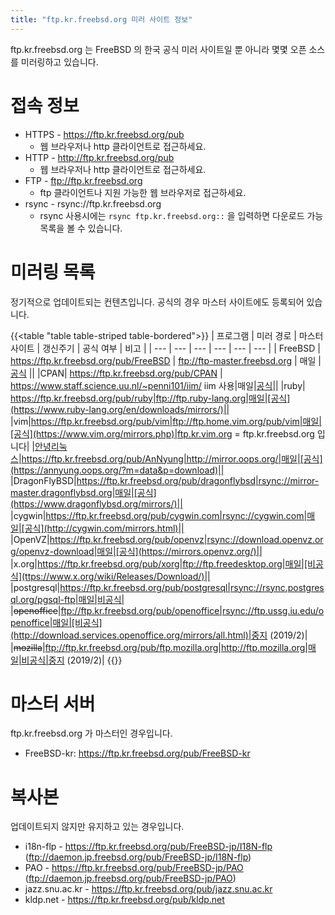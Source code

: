 ```yaml
---
title: "ftp.kr.freebsd.org 미러 사이트 정보"
---
```


ftp.kr.freebsd.org 는 FreeBSD 의 한국 공식 미러 사이트일 뿐 아니라 몇몇 오픈 소스를 미러링하고 있습니다.

# 접속 정보

* HTTPS - https://ftp.kr.freebsd.org/pub
  * 웹 브라우저나 http 클라이언트로 접근하세요.
* HTTP - http://ftp.kr.freebsd.org/pub
  * 웹 브라우저나 http 클라이언트로 접근하세요.
* FTP - ftp://ftp.kr.freebsd.org
  * ftp 클라이언트나 지원 가능한 웹 브라우저로 접근하세요.
* rsync - rsync://ftp.kr.freebsd.org
  * rsync 사용시에는 `rsync ftp.kr.freebsd.org::` 을 입력하면 다운로드 가능 목록을 볼 수 있습니다.

# 미러링 목록

정기적으로 업데이트되는 컨텐츠입니다. 공식의 경우 마스터 사이트에도 등록되어 있습니다.

{{<table "table table-striped table-bordered">}}
| 프로그램 | 미러 경로 | 마스터 사이트 | 갱신주기 | 공식 여부 | 비고 |
| --- | --- | --- | --- | --- | --- |
| FreeBSD | https://ftp.kr.freebsd.org/pub/FreeBSD | ftp://ftp-master.freebsd.org | 매일 | [공식](https://www.freebsd.org/doc/handbook/mirrors-ftp.html) ||
|CPAN| https://ftp.kr.freebsd.org/pub/CPAN | https://www.staff.science.uu.nl/~penni101/iim/ iim 사용|매일|[공식](http://www.cpan.org/SITES.html)||
|ruby| https://ftp.kr.freebsd.org/pub/ruby|ftp://ftp.ruby-lang.org|매일|[공식](https://www.ruby-lang.org/en/downloads/mirrors/)||
|vim|https://ftp.kr.freebsd.org/pub/vim|ftp://ftp.home.vim.org/pub/vim|매일|[공식](https://www.vim.org/mirrors.php)|ftp.kr.vim.org = ftp.kr.freebsd.org 입니다|
|[안녕리눅스](http://annyung.oops.org/)|https://ftp.kr.freebsd.org/pub/AnNyung|http://mirror.oops.org/|매일|[공식](https://annyung.oops.org/?m=data&p=download)||
|DragonFlyBSD|https://ftp.kr.freebsd.org/pub/dragonflybsd|rsync://mirror-master.dragonflybsd.org|매일|[공식](https://www.dragonflybsd.org/mirrors/)||
|cygwin|https://ftp.kr.freebsd.org/pub/cygwin.com|rsync://cygwin.com|매일|[공식](http://cygwin.com/mirrors.html)||
|OpenVZ|https://ftp.kr.freebsd.org/pub/openvz|rsync://download.openvz.org/openvz-download|매일|[공식](​https://mirrors.openvz.org/)||
|x.org|https://ftp.kr.freebsd.org/pub/xorg|ftp://ftp.freedesktop.org|매일|[비공식](ttps://www.x.org/wiki/Releases/Download/)||
|postgresql|https://ftp.kr.freebsd.org/pub/postgresql|rsync://rsync.postgresql.org/pgsql-ftp|매일|비공식|
|~~openoffice~~|ftp://ftp.kr.freebsd.org/pub/openoffice|rsync://ftp.ussg.iu.edu/openoffice|매일|[비공식](http://download.services.openoffice.org/mirrors/all.html)|중지 (2019/2)|
|~~mozilla~~|ftp://ftp.kr.freebsd.org/pub/ftp.mozilla.org|http://ftp.mozilla.org|매일|비공식|중지 (2019/2)|
{{</table>}}

# 마스터 서버

ftp.kr.freebsd.org 가 마스터인 경우입니다.
* FreeBSD-kr: https://ftp.kr.freebsd.org/pub/FreeBSD-kr

# 복사본

업데이트되지 않지만 유지하고 있는 경우입니다.

* i18n-flp - https://ftp.kr.freebsd.org/pub/FreeBSD-jp/I18N-flp (ftp://daemon.jp.freebsd.org/pub/FreeBSD-jp/I18N-flp)
* PAO - https://ftp.kr.freebsd.org/pub/FreeBSD-jp/PAO (ftp://daemon.jp.freebsd.org/pub/FreeBSD-jp/PAO)
* jazz.snu.ac.kr - https://ftp.kr.freebsd.org/pub/jazz.snu.ac.kr
* kldp.net - https://ftp.kr.freebsd.org/pub/kldp.net
